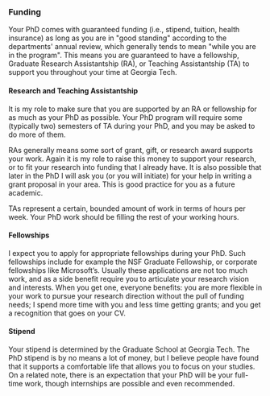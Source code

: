 ### Funding

Your PhD comes with guaranteed funding (i.e., stipend, tuition, health insurance) as long as you are in "good standing" according to the departments' annual review, which generally tends to mean "while you are in the program".
This means you are guaranteed to have a fellowship, Graduate Research Assistantship (RA), or Teaching Assistantship (TA) to support you throughout your time at Georgia Tech. 

#### Research and Teaching Assistantship 

It is my role to make sure that you are supported by an RA or fellowship for as much as your PhD as possible.
Your PhD program will require some (typically two) semesters of TA during your PhD, and you may be asked to do more of them.

RAs generally means some sort of grant, gift, or research award supports your work.
Again it is my role to raise this money to support your research, or to fit your research into funding that I already have.
It is also possible that later in the PhD I will ask you (or you will initiate) for your help in writing a grant proposal in your area.
This is good practice for you as a future academic.
 
TAs represent a certain, bounded amount of work in terms of hours per week.
Your PhD work should be filling the rest of your working hours.

#### Fellowships

I expect you to apply for appropriate fellowships during your PhD.
Such fellowships include for example the NSF Graduate Fellowship, or corporate fellowships like Microsoft’s.
Usually these applications are not too much work, and as a side benefit require you to articulate your research vision and interests.
When you get one, everyone benefits: you are more flexible in your work to pursue your research direction without the pull of funding needs; I spend more time with you and less time getting grants; and you get a recognition that goes on your CV.
 
#### Stipend

Your stipend is determined by the Graduate School at Georgia Tech.
The PhD stipend is by no means a lot of money, but I believe people have found that it supports a comfortable life that allows you to focus on your studies.
On a related note, there is an expectation that your PhD will be your full-time work, though internships are possible and even recommended.

